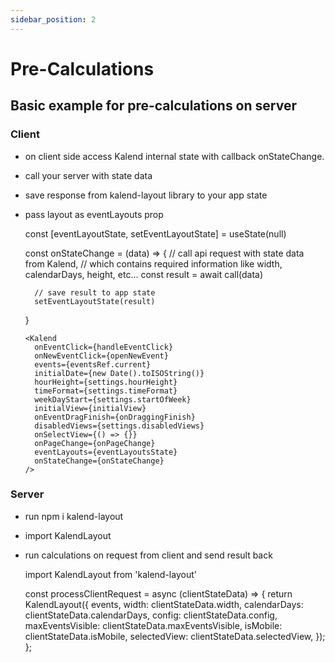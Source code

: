 ```yaml
---
sidebar_position: 2
---
```


# Pre-Calculations

## Basic example for pre-calculations on server

### Client

- on client side access Kalend internal state with callback onStateChange.
- call your server with state data
- save response from kalend-layout library to your app state
- pass layout as eventLayouts prop


    const [eventLayoutState, setEventLayoutState] = useState(null)
    
    const onStateChange = (data) => {
        // call api request with state data from Kalend,
        // which contains required information like width, calendarDays, height, etc...
        const result = await call(data)

        // save result to app state
        setEventLayoutState(result)
    }

      <Kalend
        onEventClick={handleEventClick}
        onNewEventClick={openNewEvent}
        events={eventsRef.current}
        initialDate={new Date().toISOString()}
        hourHeight={settings.hourHeight}
        timeFormat={settings.timeFormat}
        weekDayStart={settings.startOfWeek}
        initialView={initialView}
        onEventDragFinish={onDraggingFinish}
        disabledViews={settings.disabledViews}
        onSelectView={() => {}}
        onPageChange={onPageChange}
        eventLayouts={eventLayoutsState}
        onStateChange={onStateChange}
      />


### Server

- run npm i kalend-layout
- import KalendLayout
- run calculations on request from client and send result back


    import KalendLayout from 'kalend-layout'
    
    const processClientRequest = async (clientStateData) => {
        return KalendLayout({
            events,
            width: clientStateData.width,
            calendarDays: clientStateData.calendarDays,
            config: clientStateData.config,
            maxEventsVisible: clientStateData.maxEventsVisible,
            isMobile: clientStateData.isMobile,
            selectedView: clientStateData.selectedView,
        });
    };
